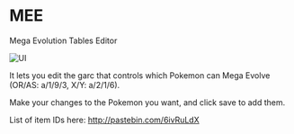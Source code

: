 MEE
===
Mega Evolution Tables Editor

![UI](http://i.imgur.com/U1AKGZe.png)


It lets you edit the garc that controls which Pokemon can Mega Evolve (OR/AS: a/1/9/3, X/Y: a/2/1/6).

Make your changes to the Pokemon you want, and click save to add them.

List of item IDs here: http://pastebin.com/6ivRuLdX
